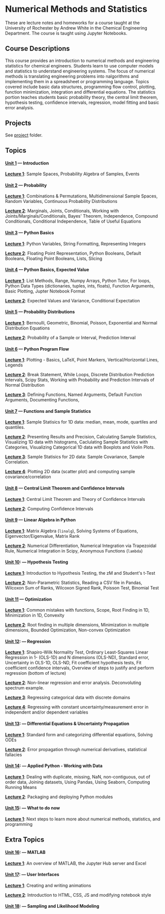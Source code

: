 Numerical Methods and Statistics
====

These are lecture notes and homeworks for a course taught at the
University of Rochester by Andrew White in the Chemical Engineering
Department. The course is taught using Jupyter Notebooks.

Course Descriptions
---

This course provides an introduction to numerical methods and
engineering statistics for chemical engineers. Students learn to use
computer models and statistics to understand engineering systems. The
focus of numerical methods is translating engineering problems into
nalgorithms and implementing them in a spreadsheet or programming
language. Topics covered include basic data structures, programming
flow control, plotting, function minimization, integration and
differential equations. The statistics portion teaches students basic
probability theory, the central limit theorem, hypothesis testing,
confidence intervals, regression, model fitting and basic error
analysis.

Projects
----

See [project](project/) folder.

Topics
----


#### [Unit 1](unit_1) &mdash; Introduction

[**Lecture 1**](unit_1/lectures/lecture_1.pdf): Sample Spaces, Probability Algebra of Samples, Events

#### [Unit 2](unit_2) &mdash; Probability

[**Lecture 1**](unit_2/lectures/lecture_1.pdf): Combinations & Permutations, Multidimensional Sample Spaces, Random Variables, Continuous Probability Distributions

[**Lecture 2**](unit_2/lectures/lecture_2.pdf): Marginals, Joints, Conditionals, Working with Joints/Marginals/Conditionals, Bayes' Theorem, Independence, Compound Conditionals, Conditional Independence, Table of Useful Equations

#### [Unit 3](unit_3) &mdash; Python Basics

[**Lecture 1**](https://nbviewer.jupyter.org/github/whitead/numerical_stats/blob/master/unit_3/lectures/lecture_1.ipynb):  Python Variables, String Formatting, Representing Integers

[**Lecture 2**](https://nbviewer.jupyter.org/github/whitead/numerical_stats/blob/master/unit_3/lectures/lecture_2.ipynb): Floating Point Representation, Python Booleans, Default Booleans, Floating Point Booleans, Lists, Slicing

#### [Unit 4](unit_4) &mdash; Python Basics, Expected Value

[**Lecture 1**](https://nbviewer.jupyter.org/github/whitead/numerical_stats/blob/master/unit_4/lectures/lecture_1.ipynb): List Methods, Range, Numpy Arrays, Python Tutor, For loops, Python Data Types (dictionaries, tuples, ints, floats), Function Arguments, Basic Plotting, Jupter Notebook Format

[**Lecture 2**](unit_4/lectures/lecture_2.pdf): Expected Values and Variance, Conditional Expectation

#### [Unit 5](unit_5) &mdash; Probability Distributions

[**Lecture 1**](unit_5/lectures/lecture_1.pdf): Bernoulli, Geometric, Binomial, Poisson, Exponential and Normal Distribution Equations

[**Lecture 2**](unit_5/lectures/lecture_2.pdf): Probability of a Sample or Interval, Prediction Interval


#### [Unit 6](unit_6) &mdash; Python Program Flow

[**Lecture 1**](https://nbviewer.jupyter.org/github/whitead/numerical_stats/blob/master/unit_6/lectures/lecture_1.ipynb): Plotting - Basics, LaTeX, Point Markers, Vertical/Horizontal Lines, Legends

[**Lecture 2**](https://nbviewer.jupyter.org/github/whitead/numerical_stats/blob/master/unit_6/lectures/lecture_2.ipynb): Break Statement, While Loops, Discrete Distribution Prediction Intervals,  Scipy Stats, Working with Probability and Prediction Intervals of Normal Distribution

[**Lecture 3**](https://nbviewer.jupyter.org/github/whitead/numerical_stats/blob/master/unit_6/lectures/lecture_3.ipynb): Defining Functions, Named Arguments, Default Function Arguments, Documenting Functions,


#### [Unit 7](unit_7) &mdash; Functions and Sample Statistics

[**Lecture 1**](unit_7/lectures/lecture_1.pdf): Sample Statisics for 1D data: median, mean, mode, quartiles and quantiles.

[**Lecture 2**](https://nbviewer.jupyter.org/github/whitead/numerical_stats/blob/master/unit_7/lectures/lecture_2.ipynb):  Presenting Results and Precision, Calculating Sample Statistics, Visualizing 1D data with histograms, Caclulating Sample Statistics with Categories, Visualizing Categorical 1D data with Boxplots and Violin Plots.

[**Lecture 3**](unit_7/lectures/lecture_3.pdf): Sample Statisics for 2D data: Sample Covariance, Sample Correlation.

[**Lecture 4**](https://nbviewer.jupyter.org/github/whitead/numerical_stats/blob/master/unit_7/lectures/lecture_4.ipynb): Plotting 2D data (scatter plot) and computing sample covariance/correlation

#### [Unit 8](unit_8) &mdash; Central Limit Theorem and Confidence Intervals

[**Lecture 1**](https://nbviewer.jupyter.org/github/whitead/numerical_stats/blob/master/unit_8/lectures/lecture_1.ipynb): Central Limit Theorem and Theory of Confidence Intervals

[**Lecture 2**](https://nbviewer.jupyter.org/github/whitead/numerical_stats/blob/master/unit_8/lectures/lecture_2.ipynb): Computing Confidence Intervals

#### [Unit 9](unit_9) &mdash; Linear Algebra in Python

[**Lecture 1**](https://nbviewer.jupyter.org/github/whitead/numerical_stats/blob/master/unit_9/lectures/lecture_1.ipynb): Matrix Algebra (`linalg`), Solving Systems of Equations, Eigenvector/Eigenvalue, Matrix Rank

[**Lecture 2**](https://nbviewer.jupyter.org/github/whitead/numerical_stats/blob/master/unit_9/lectures/lecture_2.ipynb): Numerical Differentiation, Numerical Integration via Trapezoidal Rule, Numerical Integration in Scipy, Anonymous Functions (`lambda`)

#### [Unit 10](unit_10): &mdash;  Hypothesis Testing

[**Lecture 1**](https://nbviewer.jupyter.org/github/whitead/numerical_stats/blob/master/unit_10/lectures/lecture_1.ipynb): Introduction to Hypothesis Testing, the zM and Student's t-Test

[**Lecture 2**](https://nbviewer.jupyter.org/github/whitead/numerical_stats/blob/master/unit_10/lectures/lecture_2.ipynb): Non-Parametric Statistics, Reading a CSV file in Pandas, Wilcoxon Sum of Ranks, Wilcoxon Signed Rank, Poisson Test, Binomial Test


#### [Unit 11](unit_11) &mdash; Optimization

[**Lecture 1**](https://nbviewer.jupyter.org/github/whitead/numerical_stats/blob/master/unit_11/lectures/lecture_1.ipynb): Common mistakes with functions, Scope, Root Finding in 1D, Minimization in 1D, Convexity

[**Lecture 2**](https://nbviewer.jupyter.org/github/whitead/numerical_stats/blob/master/unit_11/lectures/lecture_2.ipynb): Root finding in multiple dimensions, Minimization in multiple dimensions, Bounded Optimization, Non-convex Optimization

#### [Unit 12](unit_12): &mdash; Regression

[**Lecture 1**](https://nbviewer.jupyter.org/github/whitead/numerical_stats/blob/master/unit_12/lectures/lecture_1.ipynb): Shapiro-Wilk Normality Test, Ordinary Least-Squares Linear Regression in 1- (OLS-1D) and N dimensions (OLS-ND), Standard error, Uncertainty in OLS-1D, OLS-ND, Fit coefficient hypothesis tests, Fit coefficient confidence intervals, Overview of steps to justify and perform regression (bottom of lecture)

[**Lecture 2**](https://nbviewer.jupyter.org/github/whitead/numerical_stats/blob/master/unit_12/lectures/lecture_2.ipynb): Non-linear regression and error analysis. Deconvoluting spectrum example.

[**Lecture 3**](https://nbviewer.jupyter.org/github/whitead/numerical_stats/blob/master/unit_12/lectures/lecture_3.ipynb): Regressing categorical data with discrete domains

[**Lecture 4**](https://nbviewer.jupyter.org/github/whitead/numerical_stats/blob/master/unit_12/lectures/lecture_4.ipynb): Regressing with constant uncertainty/measurement error in independent and/or dependent variables

#### [Unit 13](unit_13): &mdash; Differential Equations & Uncertainty Propagation

[**Lecture 1**](https://nbviewer.jupyter.org/github/whitead/numerical_stats/blob/master/unit_13/lectures/lecture_1.ipynb): Standard form and categorizing differential equations, Solving ODEs

[**Lecture 2**](https://nbviewer.jupyter.org/github/whitead/numerical_stats/blob/master/unit_13/lectures/lecture_2.ipynb): Error propagation through numerical derivatives, statistical fallacies

#### [Unit 14](unit_14): &mdash; Applied Python - Working with Data

[**Lecture 1**](https://nbviewer.jupyter.org/github/whitead/numerical_stats/blob/master/unit_14/lectures/lecture_1.ipynb): Dealing with duplicate, missing, NaN, non-contiguous, out of order data, Joining datasets, Using Pandas, Using Seaborn, Computing Running Means

[**Lecture 2**](https://nbviewer.jupyter.org/github/whitead/numerical_stats/blob/master/unit_14/lectures/lecture_2.ipynb): Packaging and deploying Python modules

#### [Unit 15](unit_15): &mdash; What to do now

[**Lecture 1**](https://nbviewer.jupyter.org/github/whitead/numerical_stats/blob/master/unit_15/lectures/lecture_1.ipynb): Next steps to learn more about numerical methods, statistics, and programming

Extra Topics
-----


#### [Unit 16](unit_16): &mdash; MATLAB

[**Lecture 1**](https://nbviewer.jupyter.org/github/whitead/numerical_stats/blob/master/unit_16/lectures/lecture_1.ipynb): An overview of MATLAB, the Jupyter Hub server and Excel

#### [Unit 17](unit_17): &mdash; User Interfaces

[**Lecture 1**](https://nbviewer.jupyter.org/github/whitead/numerical_stats/blob/master/unit_17/lectures/lecture_1.ipynb): Creating and writing animations

[**Lecture 2**](https://nbviewer.jupyter.org/github/whitead/numerical_stats/blob/master/unit_17/lectures/lecture_2.ipynb): Introduction to HTML, CSS, JS and modifying notebook style

#### [Unit 18](unit_18): &mdash; Sampling and Likelihood Modeling


